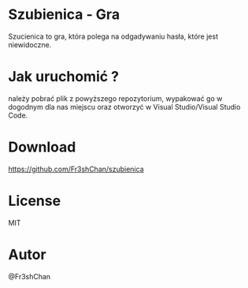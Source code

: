 # Szubienica - Gra

Szucienica to gra, która polega na odgadywaniu hasła, które jest
niewidoczne.



# Jak uruchomić ?
należy pobrać plik z powyższego repozytorium, wypakować go w 
dogodnym dla nas miejscu oraz otworzyć 
w Visual Studio/Visual Studio Code.


# Download

https://github.com/Fr3shChan/szubienica



# License

MIT


# Autor

@Fr3shChan
